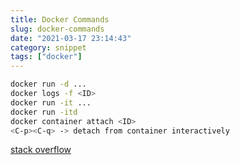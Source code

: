 ```yaml
---
title: Docker Commands
slug: docker-commands
date: "2021-03-17 23:14:43"
category: snippet
tags: ["docker"]
---
```


```bash
docker run -d ...
docker logs -f <ID>
docker run -it ...
docker run -itd
docker container attach <ID>
<C-p><C-q> -> detach from container interactively
```

[stack overflow](https://stackoverflow.com/questions/34029680/docker-detached-mode)
